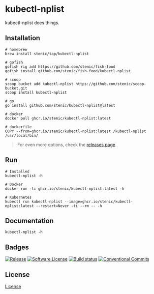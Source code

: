 # kubectl-nplist

kubectl-nplist does things.

## Installation

```shell
# homebrew
brew install stenic/tap/kubectl-nplist

# gofish
gofish rig add https://github.com/stenic/fish-food
gofish install github.com/stenic/fish-food/kubectl-nplist

# scoop
scoop bucket add kubectl-nplist https://github.com/stenic/scoop-bucket.git
scoop install kubectl-nplist

# go
go install github.com/stenic/kubectl-nplist@latest

# docker 
docker pull ghcr.io/stenic/kubectl-nplist:latest

# dockerfile
COPY --from=ghcr.io/stenic/kubectl-nplist:latest /kubectl-nplist /usr/local/bin/
```

> For even more options, check the [releases page](https://github.com/stenic/kubectl-nplist/releases).


## Run

```shell
# Installed
kubectl-nplist -h

# Docker
docker run -ti ghcr.io/stenic/kubectl-nplist:latest -h

# Kubernetes
kubectl run kubectl-nplist --image=ghcr.io/stenic/kubectl-nplist:latest --restart=Never -ti --rm -- -h
```

## Documentation

```shell
kubectl-nplist -h
```

## Badges

[![Release](https://img.shields.io/github/release/stenic/kubectl-nplist.svg?style=for-the-badge)](https://github.com/stenic/kubectl-nplist/releases/latest)
[![Software License](https://img.shields.io/github/license/stenic/kubectl-nplist?style=for-the-badge)](./LICENSE)
[![Build status](https://img.shields.io/github/workflow/status/stenic/kubectl-nplist/Release?style=for-the-badge)](https://github.com/stenic/kubectl-nplist/actions?workflow=build)
[![Conventional Commits](https://img.shields.io/badge/Conventional%20Commits-1.0.0-yellow.svg?style=for-the-badge)](https://conventionalcommits.org)

## License

[License](./LICENSE)
